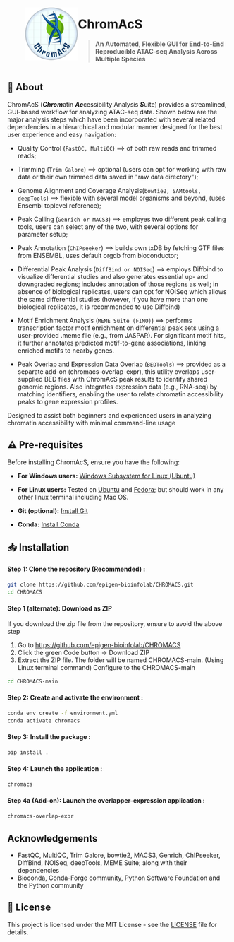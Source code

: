 
<div style="display: flex; align-items: center;">
  <img src="chromacs/assets/ChromAcS.png" alt="ChromAcS Logo" width="120" style="margin-left: 40px;" />
  <div>
  
# **ChromAcS**

> **An Automated, Flexible GUI for End-to-End Reproducible ATAC-seq Analysis Across Multiple Species**

  </div>
</div>



## 📖 About

ChromAcS (***Chrom***atin ***Ac***cessibility Analysis ***S***uite) provides a streamlined, GUI-based workflow for analyzing ATAC-seq data. Shown below are the major analysis steps which have been incorporated with several related dependencies in a hierarchical and modular manner designed for the best user experience and easy navigation:

- Quality Control (`FastQC, MultiQC`) ==> of both raw reads and trimmed reads;

- Trimming (`Trim Galore`) ==> optional (users can opt for working with raw data or their own trimmed data saved in "raw data directory");

- Genome Alignment and Coverage Analysis(`bowtie2, SAMtools, deepTools`) ==> flexible with several model organisms and beyond, (uses Ensembl toplevel reference);

- Peak Calling (`Genrich or MACS3`) ==> employes two different peak calling tools, users can select any of the two, with several options for parameter setup;

- Peak Annotation (`ChIPseeker`) ==> builds own txDB by fetching GTF files from ENSEMBL, uses default orgdb from bioconductor;

- Differential Peak Analysis (`DiffBind or NOISeq`) ==> employs Diffbind to visualize differential studies and also generates essential up- and downgraded regions; includes annotation of those regions as well; in absence of biological replicates, users can opt for NOISeq which allows the same differential studies (however, if you have more than one biological replicates, it is recommended to use Diffbind)

- Motif Enrichment Analysis (`MEME Suite (FIMO)`) ==> performs transcription factor motif enrichment on differential peak sets using a user-provided .meme file (e.g., from JASPAR). For significant motif hits, it further annotates predicted motif-to-gene associations, linking enriched motifs to nearby genes.

- Peak Overlap and Expression Data Overlap  (`BEDTools`) ==> provided as a separate add-on (chromacs-overlap-expr), this utility overlaps user-supplied BED files with ChromAcS peak results to identify shared genomic regions. Also integrates expression data (e.g., RNA-seq) by matching identifiers, enabling the user to relate chromatin accessibility peaks to gene expression profiles.


Designed to assist both beginners and experienced users in analyzing chromatin accessibility with minimal command-line usage

## ⚠️ Pre-requisites

Before installing ChromAcS, ensure you have the following:

- **For Windows users:** [Windows Subsystem for Linux (Ubuntu)](https://learn.microsoft.com/en-us/windows/wsl/install)
  
- **For Linux users:** Tested on [Ubuntu](https://ubuntu.com/download) and [Fedora](https://getfedora.org/); but should work in any other linux terminal including Mac OS.
  
- **Git (optional):** [Install Git](https://git-scm.com/book/en/v2/Getting-Started-Installing-Git)
  
- **Conda:** [Install Conda](https://docs.conda.io/projects/conda/en/latest/user-guide/install/index.html)


## 📥 Installation

#### Step 1: Clone the repository (Recommended) :
```bash
git clone https://github.com/epigen-bioinfolab/CHROMACS.git
cd CHROMACS
```

#### Step 1 (alternate): Download as ZIP
If you download the zip file from the repository, ensure to avoid the above step

1. Go to https://github.com/epigen-bioinfolab/CHROMACS
2. Click the green Code button → Download ZIP
3. Extract the ZIP file.
The folder will be named CHROMACS-main. (Using Linux terminal command) Configure to the CHROMACS-main
```bash
cd CHROMACS-main
```

#### Step 2: Create and activate the environment :
```bash
conda env create -f environment.yml
conda activate chromacs
```

#### Step 3: Install the package :
```bash
pip install .
```

#### Step 4: Launch the application :
```bash
chromacs
```

#### Step 4a (Add-on): Launch the overlapper-expression application :
```bash
chromacs-overlap-expr
```


## Acknowledgements

- FastQC, MultiQC, Trim Galore, bowtie2, MACS3, Genrich, ChIPseeker, DiffBind, NOISeq, deepTools, MEME Suite; along with their dependencies
- Bioconda, Conda-Forge community, Python Software Foundation and the Python community


## 📝 License
This project is licensed under the MIT License - see the [LICENSE](LICENSE) file for details.
